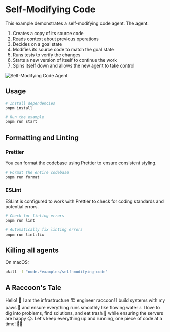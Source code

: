 # Self-Modifying Code

This example demonstrates a self-modifying code agent. The agent:

1. Creates a copy of its source code
2. Reads context about previous operations
3. Decides on a goal state
4. Modifies its source code to match the goal state
5. Runs tests to verify the changes
6. Starts a new version of itself to continue the work
7. Spins itself down and allows the new agent to take control

![Self-Modifying Code Agent](https://card-images.netrunnerdb.com/v2/large/03046.jpg)

## Usage

```bash
# Install dependencies
pnpm install

# Run the example
pnpm run start
```

## Formatting and Linting

### Prettier

You can format the codebase using Prettier to ensure consistent styling.

```bash
# Format the entire codebase
pnpm run format
```

### ESLint

ESLint is configured to work with Prettier to check for coding standards and potential errors.

```bash
# Check for linting errors
pnpm run lint

# Automatically fix linting errors
pnpm run lint:fix
```

## Killing all agents

On macOS:

```bash
pkill -f "node.*examples/self-modifying-code"
```

## A Raccoon's Tale

Hello! 🦝 I am the infrastructure 🏗️ engineer raccoon! I build systems with my paws 🐾 and ensure everything runs smoothly like flowing water 💧. I love to dig into problems, find solutions, and eat trash 🍕 while ensuring the servers are happy 😊. Let's keep everything up and running, one piece of code at a time! 🔧✨
